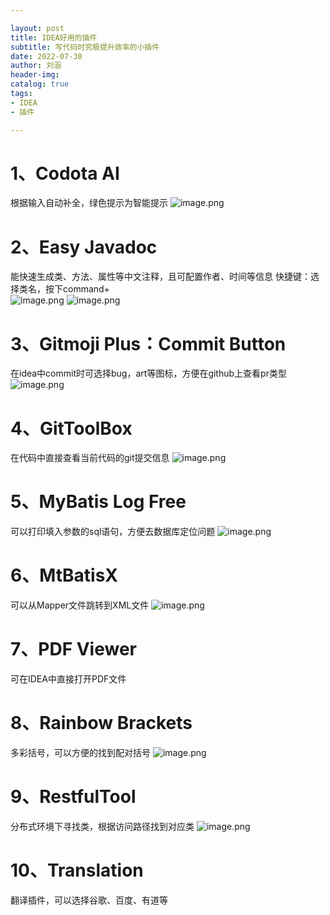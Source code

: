 ```yaml
---

layout: post
title: IDEA好用的插件
subtitle: 写代码时究极提升效率的小插件
date: 2022-07-30
author: 刘涵
header-img:
catalog: true
tags:
- IDEA
- 插件

---
```


# 1、Codota AI
根据输入自动补全，绿色提示为智能提示
![image.png](https://cdn.nlark.com/yuque/0/2022/png/2551739/1659162044582-8594070c-ff7f-4a03-be9a-4f7d138693e6.png#clientId=u813e195b-77a5-4&crop=0&crop=0&crop=1&crop=1&from=paste&height=239&id=u85cdd32b&margin=%5Bobject%20Object%5D&name=image.png&originHeight=478&originWidth=1344&originalType=binary&ratio=1&rotation=0&showTitle=false&size=118457&status=done&style=none&taskId=u363dc0f0-2f9b-4ad0-a6cd-b3bc85ba6a7&title=&width=672)
# 2、Easy Javadoc
能快速生成类、方法、属性等中文注释，且可配置作者、时间等信息
快捷键：选择类名，按下command+\
![image.png](https://cdn.nlark.com/yuque/0/2022/png/2551739/1659162294280-61b2449f-2643-4b1e-a174-6a7baa6862a6.png#clientId=u813e195b-77a5-4&crop=0&crop=0&crop=1&crop=1&from=paste&height=291&id=u4b115c1a&margin=%5Bobject%20Object%5D&name=image.png&originHeight=582&originWidth=918&originalType=binary&ratio=1&rotation=0&showTitle=false&size=49490&status=done&style=none&taskId=ud6640056-4ec9-408b-a3df-88e607d8eec&title=&width=459)
![image.png](https://cdn.nlark.com/yuque/0/2022/png/2551739/1659162239214-59863ca7-0b40-4a45-b609-96158e6a550d.png#clientId=u813e195b-77a5-4&crop=0&crop=0&crop=1&crop=1&from=paste&height=712&id=ua03bf56b&margin=%5Bobject%20Object%5D&name=image.png&originHeight=1424&originWidth=1964&originalType=binary&ratio=1&rotation=0&showTitle=false&size=213262&status=done&style=none&taskId=u55950407-8037-4f13-9aca-7e32016e500&title=&width=982)
# 3、Gitmoji Plus：Commit Button
在idea中commit时可选择bug，art等图标，方便在github上查看pr类型
![image.png](https://cdn.nlark.com/yuque/0/2022/png/2551739/1659162773572-00fca0a2-620b-4d7c-8032-101d24f53ddb.png#clientId=u813e195b-77a5-4&crop=0&crop=0&crop=1&crop=1&from=paste&height=546&id=uc850e695&margin=%5Bobject%20Object%5D&name=image.png&originHeight=1092&originWidth=1574&originalType=binary&ratio=1&rotation=0&showTitle=false&size=242278&status=done&style=none&taskId=u40f78daa-d867-434f-8cd4-7b853cc2677&title=&width=787)
# 4、GitToolBox
在代码中直接查看当前代码的git提交信息
![image.png](https://cdn.nlark.com/yuque/0/2022/png/2551739/1659162910354-0f862369-5e5a-4a79-aade-ebe3f16baebe.png#clientId=u813e195b-77a5-4&crop=0&crop=0&crop=1&crop=1&from=paste&height=185&id=u68a6435e&margin=%5Bobject%20Object%5D&name=image.png&originHeight=370&originWidth=1798&originalType=binary&ratio=1&rotation=0&showTitle=false&size=56051&status=done&style=none&taskId=u82d83f9c-e64f-41ad-a3a9-c69a056968a&title=&width=899)
# 5、MyBatis Log Free
可以打印填入参数的sql语句，方便去数据库定位问题
![image.png](https://cdn.nlark.com/yuque/0/2022/png/2551739/1659163359309-820bc043-ce92-43cc-978f-08624106702b.png#clientId=u813e195b-77a5-4&crop=0&crop=0&crop=1&crop=1&from=paste&height=819&id=u19c8550b&margin=%5Bobject%20Object%5D&name=image.png&originHeight=1638&originWidth=1886&originalType=binary&ratio=1&rotation=0&showTitle=false&size=649335&status=done&style=none&taskId=u9b5b324e-9303-44dd-a5c0-36743f9773c&title=&width=943)
# 6、MtBatisX
可以从Mapper文件跳转到XML文件
![image.png](https://cdn.nlark.com/yuque/0/2022/png/2551739/1659163549891-a764c3cf-4537-47a4-92c3-527eb83c042d.png#clientId=u813e195b-77a5-4&crop=0&crop=0&crop=1&crop=1&from=paste&height=427&id=u6f2bbe05&margin=%5Bobject%20Object%5D&name=image.png&originHeight=854&originWidth=2002&originalType=binary&ratio=1&rotation=0&showTitle=false&size=140361&status=done&style=none&taskId=u952ae9dd-c57c-4f2c-ad0b-9efa195deaa&title=&width=1001)
# 7、PDF Viewer
可在IDEA中直接打开PDF文件
# 8、Rainbow Brackets
多彩括号，可以方便的找到配对括号
![image.png](https://cdn.nlark.com/yuque/0/2022/png/2551739/1659163824049-aa42536d-e931-4d15-8318-02aed4f0122f.png#clientId=u813e195b-77a5-4&crop=0&crop=0&crop=1&crop=1&from=paste&height=204&id=u1c04a3d6&margin=%5Bobject%20Object%5D&name=image.png&originHeight=408&originWidth=1778&originalType=binary&ratio=1&rotation=0&showTitle=false&size=103066&status=done&style=none&taskId=ue9a32c0f-f730-4e3f-9bc5-f3cae7bdc27&title=&width=889)
# 9、RestfulTool
分布式环境下寻找类，根据访问路径找到对应类
![image.png](https://cdn.nlark.com/yuque/0/2022/png/2551739/1659163963981-68a4d6fd-a625-4a38-93d4-59358a8dcd90.png#clientId=u813e195b-77a5-4&crop=0&crop=0&crop=1&crop=1&from=paste&height=804&id=u50f7360c&margin=%5Bobject%20Object%5D&name=image.png&originHeight=1608&originWidth=2880&originalType=binary&ratio=1&rotation=0&showTitle=false&size=735306&status=done&style=none&taskId=ua9ab4856-3ead-44a7-a18b-b80f4ed9250&title=&width=1440)
# 10、Translation
翻译插件，可以选择谷歌、百度、有道等

